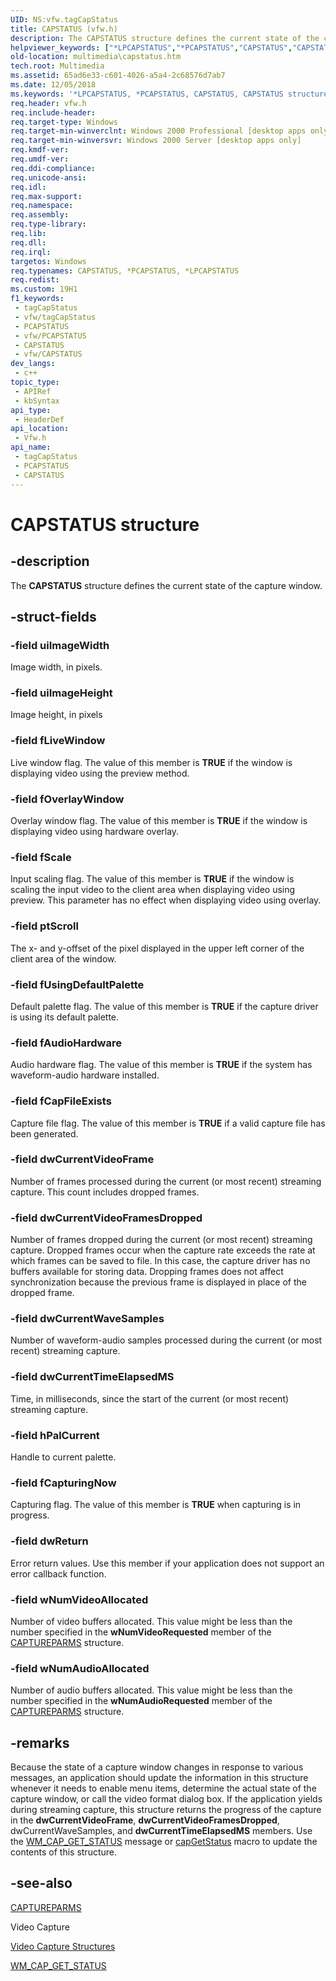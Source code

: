 ```yaml
---
UID: NS:vfw.tagCapStatus
title: CAPSTATUS (vfw.h)
description: The CAPSTATUS structure defines the current state of the capture window.
helpviewer_keywords: ["*LPCAPSTATUS","*PCAPSTATUS","CAPSTATUS","CAPSTATUS structure [Windows Multimedia]","_win32_CAPSTATUS_str","multimedia.capstatus","vfw/CAPSTATUS"]
old-location: multimedia\capstatus.htm
tech.root: Multimedia
ms.assetid: 65ad6e33-c601-4026-a5a4-2c68576d7ab7
ms.date: 12/05/2018
ms.keywords: '*LPCAPSTATUS, *PCAPSTATUS, CAPSTATUS, CAPSTATUS structure [Windows Multimedia], _win32_CAPSTATUS_str, multimedia.capstatus, vfw/CAPSTATUS'
req.header: vfw.h
req.include-header: 
req.target-type: Windows
req.target-min-winverclnt: Windows 2000 Professional [desktop apps only]
req.target-min-winversvr: Windows 2000 Server [desktop apps only]
req.kmdf-ver: 
req.umdf-ver: 
req.ddi-compliance: 
req.unicode-ansi: 
req.idl: 
req.max-support: 
req.namespace: 
req.assembly: 
req.type-library: 
req.lib: 
req.dll: 
req.irql: 
targetos: Windows
req.typenames: CAPSTATUS, *PCAPSTATUS, *LPCAPSTATUS
req.redist: 
ms.custom: 19H1
f1_keywords:
 - tagCapStatus
 - vfw/tagCapStatus
 - PCAPSTATUS
 - vfw/PCAPSTATUS
 - CAPSTATUS
 - vfw/CAPSTATUS
dev_langs:
 - c++
topic_type:
 - APIRef
 - kbSyntax
api_type:
 - HeaderDef
api_location:
 - Vfw.h
api_name:
 - tagCapStatus
 - PCAPSTATUS
 - CAPSTATUS
---
```


# CAPSTATUS structure


## -description

The <b>CAPSTATUS</b> structure defines the current state of the capture window.

## -struct-fields

### -field uiImageWidth

Image width, in pixels.

### -field uiImageHeight

Image height, in pixels

### -field fLiveWindow

Live window flag. The value of this member is <b>TRUE</b> if the window is displaying video using the preview method.

### -field fOverlayWindow

Overlay window flag. The value of this member is <b>TRUE</b> if the window is displaying video using hardware overlay.

### -field fScale

Input scaling flag. The value of this member is <b>TRUE</b> if the window is scaling the input video to the client area when displaying video using preview. This parameter has no effect when displaying video using overlay.

### -field ptScroll

The x- and y-offset of the pixel displayed in the upper left corner of the client area of the window.

### -field fUsingDefaultPalette

Default palette flag. The value of this member is <b>TRUE</b> if the capture driver is using its default palette.

### -field fAudioHardware

Audio hardware flag. The value of this member is <b>TRUE</b> if the system has waveform-audio hardware installed.

### -field fCapFileExists

Capture file flag. The value of this member is <b>TRUE</b> if a valid capture file has been generated.

### -field dwCurrentVideoFrame

Number of frames processed during the current (or most recent) streaming capture. This count includes dropped frames.

### -field dwCurrentVideoFramesDropped

Number of frames dropped during the current (or most recent) streaming capture. Dropped frames occur when the capture rate exceeds the rate at which frames can be saved to file. In this case, the capture driver has no buffers available for storing data. Dropping frames does not affect synchronization because the previous frame is displayed in place of the dropped frame.

### -field dwCurrentWaveSamples

Number of waveform-audio samples processed during the current (or most recent) streaming capture.

### -field dwCurrentTimeElapsedMS

Time, in milliseconds, since the start of the current (or most recent) streaming capture.

### -field hPalCurrent

Handle to current palette.

### -field fCapturingNow

Capturing flag. The value of this member is <b>TRUE</b> when capturing is in progress.

### -field dwReturn

Error return values. Use this member if your application does not support an error callback function.

### -field wNumVideoAllocated

Number of video buffers allocated. This value might be less than the number specified in the <b>wNumVideoRequested</b> member of the <a href="/windows/desktop/api/vfw/ns-vfw-captureparms">CAPTUREPARMS</a> structure.

### -field wNumAudioAllocated

Number of audio buffers allocated. This value might be less than the number specified in the <b>wNumAudioRequested</b> member of the <a href="/windows/desktop/api/vfw/ns-vfw-captureparms">CAPTUREPARMS</a> structure.

## -remarks

Because the state of a capture window changes in response to various messages, an application should update the information in this structure whenever it needs to enable menu items, determine the actual state of the capture window, or call the video format dialog box. If the application yields during streaming capture, this structure returns the progress of the capture in the <b>dwCurrentVideoFrame</b>, <b>dwCurrentVideoFramesDropped</b>, dwCurre<b></b>ntWaveSamples, and <b>dwCurrentTimeElapsedMS</b> members. Use the <a href="/windows/desktop/Multimedia/wm-cap-get-status">WM_CAP_GET_STATUS</a> message or <a href="/windows/desktop/api/vfw/nf-vfw-capgetstatus">capGetStatus</a> macro to update the contents of this structure.

## -see-also

<a href="/windows/desktop/api/vfw/ns-vfw-captureparms">CAPTUREPARMS</a>



Video Capture



<a href="/windows/desktop/Multimedia/video-capture-structures">Video Capture Structures</a>



<a href="/windows/desktop/Multimedia/wm-cap-get-status">WM_CAP_GET_STATUS</a>

